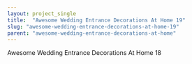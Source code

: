 ```yaml
---
layout: project_single
title:  "Awesome Wedding Entrance Decorations At Home 19"
slug: "awesome-wedding-entrance-decorations-at-home-19"
parent: "awesome-wedding-entrance-decorations-at-home"
---
```

Awesome Wedding Entrance Decorations At Home 18